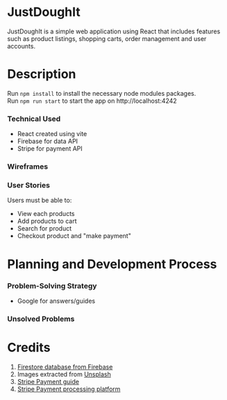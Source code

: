 # JustDoughIt

JustDoughIt is a simple web application using React that includes features such as product listings, shopping carts, order management and user accounts. 

# Description 

Run `npm install` to install the necessary node modules packages.<br>
Run `npm run start` to start the app on http://localhost:4242

### Technical Used
- React created using vite
- Firebase for data API
- Stripe for payment API

### Wireframes 


### User Stories
Users must be able to: 
- View each products
- Add products to cart
- Search for product
- Checkout product and "make payment"

# Planning and Development Process
### Problem-Solving Strategy 
- Google for answers/guides

### Unsolved Problems 

# Credits
1. [Firestore database from Firebase](https://firebase.google.com/)
2. Images extracted from [Unsplash](https://unsplash.com/)
3. [Stripe Payment guide](https://dev.to/stripe/accept-a-payment-with-vite-react-stripe-and-the-payment-element-4p1b) 
4. [Stripe Payment processing platform](https://stripe.com/en-sg)

